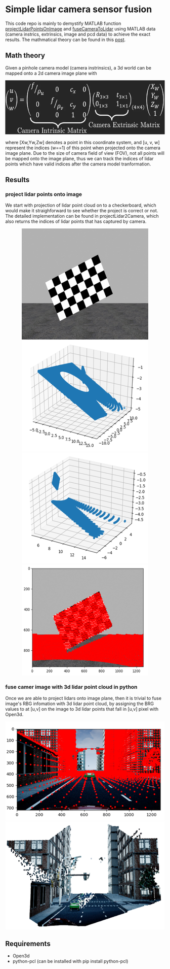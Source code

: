 # Simple lidar camera sensor fusion 

This code repo is mainly to demystify MATLAB function [projectLidarPointsOnImage](https://www.mathworks.com/help/lidar/ref/projectlidarpointsonimage.html) and [fuseCameraToLidar](https://www.mathworks.com/help/lidar/ref/fusecameratolidar.html) 
using MATLAB data (camera instrics, extrinsics, image and pcd data) to achieve the exact results. The 
mathmatical theory can be found in this [post](https://towardsdatascience.com/what-are-intrinsic-and-extrinsic-camera-parameters-in-computer-vision-7071b72fb8ec). 

## Math theory

Given a pinhole camera model (camera instrinsics), a 3d world can be mapped onto a 2d camera image plane with 
<p align="middle">
<img src="result/math_theory.png" width="620" height="170" />
</p>
where [Xw,Yw,Zw] denotes a point in this coordinate system, and [u, v, w] represent the indices (w==1) of this point when projected onto the camera image plane.
Due to the size of camera field of view (FOV), not all points will be mapped onto the image plane, thus we can track the indices of lidar points which have valid indices 
after the camera model tranformation. 

## Results
### project lidar points onto image
We start with projection of lidar point cloud on to a checkerboard, which would make it straighforward to see whether the project is correct or not. The detailed implementation can be found in projectLidar2Camera, which also returns the indices of lidar points that has captured by camera. 
<p align="middle">
<img src="data/0005.png" width="400" height="350">
<img src="result/3d-lidar-point-cloud.png" width="400" height="350" />
<img src="result/visualable-lidar-points-in-camera-FOV.png" width="400" height="350">
<img src="result/project-3D-points-onto-image.png" width="400" height="350">
</p>

### fuse camer image with 3d lidar point cloud in python
Once we are able to project lidars onto image plane, then it is trivial to fuse
image's RBG infomation with 3d lidar point cloud, by assigning the BRG values to at [u,v] on the image to 3d lidar points that fall in [u,v] pixel with Open3d.
<p align="middle" title="esfdv">
<img src="result/project-3D-points-onto-image-street.png" >
<img src="result/fuse-image-with-lidar-point-cloud.png" width="640" height="341"/>
</p>

## Requirements
- Open3d 
- python-pcl  (can be installed with pip install python-pcl)


